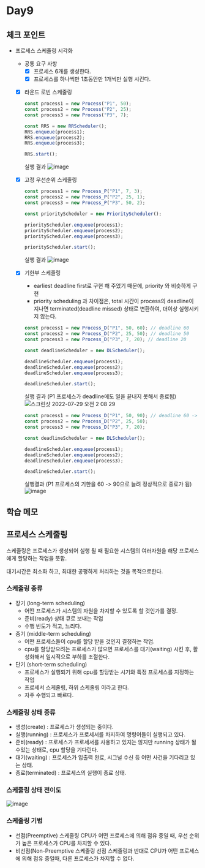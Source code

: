 # Day9

## 체크 포인트

- 프로세스 스케줄링 시각화

  - 공통 요구 사항
    - [x] 프로세스 6개를 생성한다.
    - [x] 프로세스를 하나씩만 1초동안만 1개씩만 실행 시킨다.
  - [x] 라운드 로빈 스케줄링

    ```javascript
    const process1 = new Process("P1", 50);
    const process2 = new Process("P2", 25);
    const process3 = new Process("P3", 7);

    const RRS = new RRScheduler();
    RRS.enqueue(process1);
    RRS.enqueue(process2);
    RRS.enqueue(process3);

    RRS.start();
    ```

    실행 결과
    ![image](https://user-images.githubusercontent.com/64758931/181492967-426265ef-52a6-43a4-9b49-5a54e2247920.png)

  - [x] 고정 우선순위 스케줄링

    ```javascript
    const process1 = new Process_P("P1", 7, 3);
    const process2 = new Process_P("P2", 25, 1);
    const process3 = new Process_P("P3", 50, 2);

    const priorityScheduler = new PriorityScheduler();

    priorityScheduler.enqueue(process1);
    priorityScheduler.enqueue(process2);
    priorityScheduler.enqueue(process3);

    priorityScheduler.start();
    ```

    실행 결과
    ![image](https://user-images.githubusercontent.com/64758931/181522681-3509f329-2087-4268-b47a-d5e85cca5c95.png)

  - [x] 기한부 스케줄링

    - earliest deadline first로 구현 해 주었기 때문에, priority 와 비슷하게 구현
    - priority scheduling 과 차이점은, total 시간이 process의 deadline이 지나면 terminated(deadline missed) 상태로 변환하여, 더이상 실행시키지 않는다.

    ```javascript
    const process1 = new Process_D("P1", 50, 60); // deadline 60
    const process2 = new Process_D("P2", 25, 50); // deadline 50
    const process3 = new Process_D("P3", 7, 20); // deadline 20

    const deadlineScheduler = new DLScheduler();

    deadlineScheduler.enqueue(process1);
    deadlineScheduler.enqueue(process2);
    deadlineScheduler.enqueue(process3);

    deadlineScheduler.start();
    ```

    실행 결과 (P1 프로세스가 deadline에도 일을 끝내지 못해서 종료됨)
    ![스크린샷 2022-07-29 오전 2 08 29](https://user-images.githubusercontent.com/64758931/181597494-321b99aa-e322-468a-a45f-0efa9ae27a61.png)


    ```javascript
    const process1 = new Process_D("P1", 50, 90); // deadline 60 -> 90으로 늘려줌
    const process2 = new Process_D("P2", 25, 50);
    const process3 = new Process_D("P3", 7, 20);

    const deadlineScheduler = new DLScheduler();

    deadlineScheduler.enqueue(process1);
    deadlineScheduler.enqueue(process2);
    deadlineScheduler.enqueue(process3);

    deadlineScheduler.start();
    ```

    실행결과 (P1 프로세스의 기한을 60 -> 90으로 늘려 정상적으로 종료가 됨)
    ![image](https://user-images.githubusercontent.com/64758931/181597459-15df5948-f201-4c4d-b6df-087a02c067e2.png)


## 학습 메모

## 프로세스 스케줄링

스케줄링은 프로세스가 생성되어 실행 될 때 필요한 시스템의 여러자원을 해당 프로세스에게 할당하는 작업을 뜻함.

대기시간은 최소화 하고, 최대한 공평하게 처리하는 것을 목적으로한다.

### 스케줄링 종류

- 장기 (long-term scheduling)
  - 어떤 프로세스가 시스템의 자원을 차지할 수 있도록 할 것인가를 결정.
  - 준비(ready) 상태 큐로 보내는 작업
  - 수행 빈도가 적고, 느리다.
- 중기 (middle-term scheduling)
  - 어떤 프로세스들이 cpu를 할당 받을 것인지 결정하는 작업.
  - cpu를 할당받으려는 프로세스가 많으면 프로세스를 대기(waiting) 시킨 후, 활성화해서 일시적으로 부하를 조절한다.
- 단기 (short-term scheduling)
  - 프로세스가 실행되기 위해 cpu를 할당받는 시기와 특정 프로세스를 지정하는 작업
  - 프로세서 스케줄링, 하위 스케줄링 이라고 한다.
  - 자주 수행되고 빠르다.

### 스케줄링 상태 종류

- 생성(create) : 프로세스가 생성되는 중이다.
- 실행(running) : 프로세스가 프로세서를 차지하여 명령어들이 실행되고 있다.
- 준비(ready) : 프로세스가 프로세서를 사용하고 있지는 않지만 running 상태가 될 수있는 상태로, cpu 할당을 기다린다.
- 대기(waiting) : 프로세스가 입출력 완료, 시그널 수신 등 어떤 사건을 기다리고 있는 상태.
- 종료(terminated) : 프로세스의 실행이 종료 상태.

### 스케줄링 상태 전이도

![image](https://user-images.githubusercontent.com/64758931/181597750-14fba532-d048-4330-b072-a8e62920a7cf.png)

### 스케줄링 기법

- 선점(Preemptive) 스케줄링
  CPU가 어떤 프로세스에 의해 점유 중일 때, 우선 순위가 높은 프로세스가 CPU를 차지할 수 있다.
- 비선점(Non-Preemptive 스케줄링
  선점 스케줄링과 반대로 CPU가 어떤 프로세스에 의해 점유 중일때, 다른 프로세스가 차지할 수 없다.

